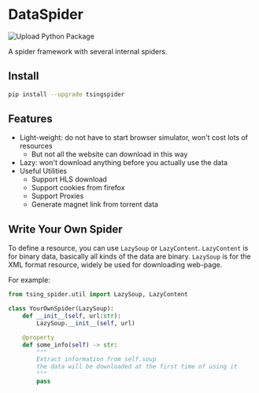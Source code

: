 # DataSpider

![Upload Python Package](https://github.com/TsingJyujing/DataSpider/workflows/Upload%20Python%20Package/badge.svg)

A spider framework with several internal spiders.

## Install

```bash
pip install --upgrade tsingspider
```

## Features

- Light-weight: do not have to start browser simulator, won't cost lots of resources
    - But not all the website can download in this way
- Lazy: won't download anything before you actually use the data
- Useful Utilities
    - Support HLS download
    - Support cookies from firefox
    - Support Proxies
    - Generate magnet link from torrent data

## Write Your Own Spider

To define a resource, you can use `LazySoup` or `LazyContent`.
`LazyContent` is for binary data, basically all kinds of the data are binary.
`LazySoup` is for the XML format resource, widely be used for downloading web-page.

For example:

```python
from tsing_spider.util import LazySoup, LazyContent

class YourOwnSpider(LazySoup):
    def __init__(self, url:str):
        LazySoup.__init__(self, url)

    @property
    def some_info(self) -> str:
        """
        Extract information from self.soup
        the data will be downloaded at the first time of using it
        """
        pass
```